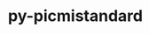 ---
title: "py-picmistandard"
layout: cache
categories: [package, develop]
meta: {"versions": ["0.25.0"], "compilers": ["gcc@=11.1.0", "gcc@=11.4.0", "gcc@=9.4.0", "oneapi@=2023.2.0", "oneapi@=2023.2.1"], "oss": ["ubuntu20.04"], "platforms": ["linux"], "targets": ["aarch64", "neoverse_v1", "ppc64le", "x86_64_v3"], "stacks": ["e4s", "e4s-arm", "e4s-neoverse_v1", "e4s-oneapi", "e4s-power", "root"], "num_specs": 74, "num_specs_by_stack": {"root": 74, "e4s-arm": 6, "e4s-neoverse_v1": 14, "e4s-power": 19, "e4s": 19, "e4s-oneapi": 16}}
spec_details: [{"hash": "62fgky2guurxez4jatfjhqmcyvvm4hyn", "compiler": "gcc@=11.4.0", "versions": ["0.25.0"], "os": "ubuntu20.04", "platform": "linux", "target": "aarch64", "variants": ["build_system=python_pip"], "stacks": ["root", "e4s-arm"], "size": "-", "tarball": "https://binaries.spack.io/develop/build_cache/linux-ubuntu20.04-aarch64/gcc-11.4.0/py-picmistandard-0.25.0/linux-ubuntu20.04-aarch64-gcc-11.4.0-py-picmistandard-0.25.0-62fgky2guurxez4jatfjhqmcyvvm4hyn.spack"}, {"hash": "jnghzp4njtxjbvnjhw6sah2k4bxbhcms", "compiler": "gcc@=11.4.0", "versions": ["0.25.0"], "os": "ubuntu20.04", "platform": "linux", "target": "aarch64", "variants": ["build_system=python_pip"], "stacks": ["root", "e4s-arm"], "size": "-", "tarball": "https://binaries.spack.io/develop/build_cache/linux-ubuntu20.04-aarch64/gcc-11.4.0/py-picmistandard-0.25.0/linux-ubuntu20.04-aarch64-gcc-11.4.0-py-picmistandard-0.25.0-jnghzp4njtxjbvnjhw6sah2k4bxbhcms.spack"}, {"hash": "mfowofvsz7sfansgcr7j2mfijt4f3f3t", "compiler": "gcc@=11.4.0", "versions": ["0.25.0"], "os": "ubuntu20.04", "platform": "linux", "target": "aarch64", "variants": ["build_system=python_pip"], "stacks": ["root", "e4s-arm"], "size": "-", "tarball": "https://binaries.spack.io/develop/build_cache/linux-ubuntu20.04-aarch64/gcc-11.4.0/py-picmistandard-0.25.0/linux-ubuntu20.04-aarch64-gcc-11.4.0-py-picmistandard-0.25.0-mfowofvsz7sfansgcr7j2mfijt4f3f3t.spack"}, {"hash": "ldr2wxqkwom6pxxabwwfc4a2jo336pe5", "compiler": "gcc@=11.4.0", "versions": ["0.25.0"], "os": "ubuntu20.04", "platform": "linux", "target": "aarch64", "variants": ["build_system=python_pip"], "stacks": ["root", "e4s-arm"], "size": "-", "tarball": "https://binaries.spack.io/develop/build_cache/linux-ubuntu20.04-aarch64/gcc-11.4.0/py-picmistandard-0.25.0/linux-ubuntu20.04-aarch64-gcc-11.4.0-py-picmistandard-0.25.0-ldr2wxqkwom6pxxabwwfc4a2jo336pe5.spack"}, {"hash": "wynmkdt4iw4is2fsfu5nkihbfr7cn4p4", "compiler": "gcc@=11.4.0", "versions": ["0.25.0"], "os": "ubuntu20.04", "platform": "linux", "target": "aarch64", "variants": ["build_system=python_pip"], "stacks": ["root", "e4s-arm"], "size": "-", "tarball": "https://binaries.spack.io/develop/build_cache/linux-ubuntu20.04-aarch64/gcc-11.4.0/py-picmistandard-0.25.0/linux-ubuntu20.04-aarch64-gcc-11.4.0-py-picmistandard-0.25.0-wynmkdt4iw4is2fsfu5nkihbfr7cn4p4.spack"}, {"hash": "gguoz2dmtgcfnfqz3yv2meutwpa73oim", "compiler": "gcc@=11.4.0", "versions": ["0.25.0"], "os": "ubuntu20.04", "platform": "linux", "target": "aarch64", "variants": ["build_system=python_pip"], "stacks": ["root", "e4s-arm"], "size": "-", "tarball": "https://binaries.spack.io/develop/build_cache/linux-ubuntu20.04-aarch64/gcc-11.4.0/py-picmistandard-0.25.0/linux-ubuntu20.04-aarch64-gcc-11.4.0-py-picmistandard-0.25.0-gguoz2dmtgcfnfqz3yv2meutwpa73oim.spack"}, {"hash": "wyzbzktinbfl6odcfnfrfhg3r2u6w4ft", "compiler": "gcc@=11.4.0", "versions": ["0.25.0"], "os": "ubuntu20.04", "platform": "linux", "target": "neoverse_v1", "variants": ["build_system=python_pip"], "stacks": ["root", "e4s-neoverse_v1"], "size": "-", "tarball": "https://binaries.spack.io/develop/build_cache/linux-ubuntu20.04-neoverse_v1/gcc-11.4.0/py-picmistandard-0.25.0/linux-ubuntu20.04-neoverse_v1-gcc-11.4.0-py-picmistandard-0.25.0-wyzbzktinbfl6odcfnfrfhg3r2u6w4ft.spack"}, {"hash": "dz3el2qpysfwv3j4pcq5tibfa7hpfrxh", "compiler": "gcc@=11.4.0", "versions": ["0.25.0"], "os": "ubuntu20.04", "platform": "linux", "target": "neoverse_v1", "variants": ["build_system=python_pip"], "stacks": ["root", "e4s-neoverse_v1"], "size": "-", "tarball": "https://binaries.spack.io/develop/build_cache/linux-ubuntu20.04-neoverse_v1/gcc-11.4.0/py-picmistandard-0.25.0/linux-ubuntu20.04-neoverse_v1-gcc-11.4.0-py-picmistandard-0.25.0-dz3el2qpysfwv3j4pcq5tibfa7hpfrxh.spack"}, {"hash": "swxpt54nttg3juhuut77wgxlquzzow3i", "compiler": "gcc@=11.4.0", "versions": ["0.25.0"], "os": "ubuntu20.04", "platform": "linux", "target": "neoverse_v1", "variants": ["build_system=python_pip"], "stacks": ["root", "e4s-neoverse_v1"], "size": "-", "tarball": "https://binaries.spack.io/develop/build_cache/linux-ubuntu20.04-neoverse_v1/gcc-11.4.0/py-picmistandard-0.25.0/linux-ubuntu20.04-neoverse_v1-gcc-11.4.0-py-picmistandard-0.25.0-swxpt54nttg3juhuut77wgxlquzzow3i.spack"}, {"hash": "ucvtn2nwvpxheyk4qbsalilq47sqgorf", "compiler": "gcc@=11.4.0", "versions": ["0.25.0"], "os": "ubuntu20.04", "platform": "linux", "target": "neoverse_v1", "variants": ["build_system=python_pip"], "stacks": ["root", "e4s-neoverse_v1"], "size": "-", "tarball": "https://binaries.spack.io/develop/build_cache/linux-ubuntu20.04-neoverse_v1/gcc-11.4.0/py-picmistandard-0.25.0/linux-ubuntu20.04-neoverse_v1-gcc-11.4.0-py-picmistandard-0.25.0-ucvtn2nwvpxheyk4qbsalilq47sqgorf.spack"}, {"hash": "urcnfwffauu2znmiazemy4kock3lii4o", "compiler": "gcc@=11.4.0", "versions": ["0.25.0"], "os": "ubuntu20.04", "platform": "linux", "target": "neoverse_v1", "variants": ["build_system=python_pip"], "stacks": ["root", "e4s-neoverse_v1"], "size": "-", "tarball": "https://binaries.spack.io/develop/build_cache/linux-ubuntu20.04-neoverse_v1/gcc-11.4.0/py-picmistandard-0.25.0/linux-ubuntu20.04-neoverse_v1-gcc-11.4.0-py-picmistandard-0.25.0-urcnfwffauu2znmiazemy4kock3lii4o.spack"}, {"hash": "a2ztz64x2tei5cmarm6vpsbajwpefp2o", "compiler": "gcc@=11.4.0", "versions": ["0.25.0"], "os": "ubuntu20.04", "platform": "linux", "target": "neoverse_v1", "variants": ["build_system=python_pip"], "stacks": ["root", "e4s-neoverse_v1"], "size": "-", "tarball": "https://binaries.spack.io/develop/build_cache/linux-ubuntu20.04-neoverse_v1/gcc-11.4.0/py-picmistandard-0.25.0/linux-ubuntu20.04-neoverse_v1-gcc-11.4.0-py-picmistandard-0.25.0-a2ztz64x2tei5cmarm6vpsbajwpefp2o.spack"}, {"hash": "zelggna7x7z3lcwbqyrl7ggzerccfvea", "compiler": "gcc@=11.4.0", "versions": ["0.25.0"], "os": "ubuntu20.04", "platform": "linux", "target": "neoverse_v1", "variants": ["build_system=python_pip"], "stacks": ["root", "e4s-neoverse_v1"], "size": "-", "tarball": "https://binaries.spack.io/develop/build_cache/linux-ubuntu20.04-neoverse_v1/gcc-11.4.0/py-picmistandard-0.25.0/linux-ubuntu20.04-neoverse_v1-gcc-11.4.0-py-picmistandard-0.25.0-zelggna7x7z3lcwbqyrl7ggzerccfvea.spack"}, {"hash": "2zflrh4xg3weni6qfs7ekuq7ko5oazbj", "compiler": "gcc@=11.4.0", "versions": ["0.25.0"], "os": "ubuntu20.04", "platform": "linux", "target": "neoverse_v1", "variants": ["build_system=python_pip"], "stacks": ["root", "e4s-neoverse_v1"], "size": "-", "tarball": "https://binaries.spack.io/develop/build_cache/linux-ubuntu20.04-neoverse_v1/gcc-11.4.0/py-picmistandard-0.25.0/linux-ubuntu20.04-neoverse_v1-gcc-11.4.0-py-picmistandard-0.25.0-2zflrh4xg3weni6qfs7ekuq7ko5oazbj.spack"}, {"hash": "2i2wtxnx33jkwumuheeny2maqxfplp6m", "compiler": "gcc@=11.4.0", "versions": ["0.25.0"], "os": "ubuntu20.04", "platform": "linux", "target": "neoverse_v1", "variants": ["build_system=python_pip"], "stacks": ["root", "e4s-neoverse_v1"], "size": "-", "tarball": "https://binaries.spack.io/develop/build_cache/linux-ubuntu20.04-neoverse_v1/gcc-11.4.0/py-picmistandard-0.25.0/linux-ubuntu20.04-neoverse_v1-gcc-11.4.0-py-picmistandard-0.25.0-2i2wtxnx33jkwumuheeny2maqxfplp6m.spack"}, {"hash": "3btpat4gk6cyddq37cl7gfddgb2pu7fb", "compiler": "gcc@=11.4.0", "versions": ["0.25.0"], "os": "ubuntu20.04", "platform": "linux", "target": "neoverse_v1", "variants": ["build_system=python_pip"], "stacks": ["root", "e4s-neoverse_v1"], "size": "-", "tarball": "https://binaries.spack.io/develop/build_cache/linux-ubuntu20.04-neoverse_v1/gcc-11.4.0/py-picmistandard-0.25.0/linux-ubuntu20.04-neoverse_v1-gcc-11.4.0-py-picmistandard-0.25.0-3btpat4gk6cyddq37cl7gfddgb2pu7fb.spack"}, {"hash": "jifn25zqe2d6ouioewaq45ko2dgbswj4", "compiler": "gcc@=11.4.0", "versions": ["0.25.0"], "os": "ubuntu20.04", "platform": "linux", "target": "neoverse_v1", "variants": ["build_system=python_pip"], "stacks": ["root", "e4s-neoverse_v1"], "size": "-", "tarball": "https://binaries.spack.io/develop/build_cache/linux-ubuntu20.04-neoverse_v1/gcc-11.4.0/py-picmistandard-0.25.0/linux-ubuntu20.04-neoverse_v1-gcc-11.4.0-py-picmistandard-0.25.0-jifn25zqe2d6ouioewaq45ko2dgbswj4.spack"}, {"hash": "j5hidn7kdxj3fxiwdmod57yab2xv7ukp", "compiler": "gcc@=11.4.0", "versions": ["0.25.0"], "os": "ubuntu20.04", "platform": "linux", "target": "neoverse_v1", "variants": ["build_system=python_pip"], "stacks": ["root", "e4s-neoverse_v1"], "size": "-", "tarball": "https://binaries.spack.io/develop/build_cache/linux-ubuntu20.04-neoverse_v1/gcc-11.4.0/py-picmistandard-0.25.0/linux-ubuntu20.04-neoverse_v1-gcc-11.4.0-py-picmistandard-0.25.0-j5hidn7kdxj3fxiwdmod57yab2xv7ukp.spack"}, {"hash": "5eipwwdw4cysd5xmuhklntulevkamcs7", "compiler": "gcc@=11.4.0", "versions": ["0.25.0"], "os": "ubuntu20.04", "platform": "linux", "target": "neoverse_v1", "variants": ["build_system=python_pip"], "stacks": ["root", "e4s-neoverse_v1"], "size": "-", "tarball": "https://binaries.spack.io/develop/build_cache/linux-ubuntu20.04-neoverse_v1/gcc-11.4.0/py-picmistandard-0.25.0/linux-ubuntu20.04-neoverse_v1-gcc-11.4.0-py-picmistandard-0.25.0-5eipwwdw4cysd5xmuhklntulevkamcs7.spack"}, {"hash": "il75wxvzyewyqiemitr6g6l3hku4rtf4", "compiler": "gcc@=11.4.0", "versions": ["0.25.0"], "os": "ubuntu20.04", "platform": "linux", "target": "neoverse_v1", "variants": ["build_system=python_pip"], "stacks": ["root", "e4s-neoverse_v1"], "size": "-", "tarball": "https://binaries.spack.io/develop/build_cache/linux-ubuntu20.04-neoverse_v1/gcc-11.4.0/py-picmistandard-0.25.0/linux-ubuntu20.04-neoverse_v1-gcc-11.4.0-py-picmistandard-0.25.0-il75wxvzyewyqiemitr6g6l3hku4rtf4.spack"}, {"hash": "ak4oqwzaonv6mlk7b77mlrfooot3roy7", "compiler": "gcc@=11.1.0", "versions": ["0.25.0"], "os": "ubuntu20.04", "platform": "linux", "target": "ppc64le", "variants": ["build_system=python_pip"], "stacks": ["root", "e4s-power"], "size": "-", "tarball": "https://binaries.spack.io/develop/build_cache/linux-ubuntu20.04-ppc64le/gcc-11.1.0/py-picmistandard-0.25.0/linux-ubuntu20.04-ppc64le-gcc-11.1.0-py-picmistandard-0.25.0-ak4oqwzaonv6mlk7b77mlrfooot3roy7.spack"}, {"hash": "6xd2mvzur2lbyhyj77xkfu6u7rfqkyuw", "compiler": "gcc@=9.4.0", "versions": ["0.25.0"], "os": "ubuntu20.04", "platform": "linux", "target": "ppc64le", "variants": ["build_system=python_pip"], "stacks": ["root", "e4s-power"], "size": "-", "tarball": "https://binaries.spack.io/develop/build_cache/linux-ubuntu20.04-ppc64le/gcc-9.4.0/py-picmistandard-0.25.0/linux-ubuntu20.04-ppc64le-gcc-9.4.0-py-picmistandard-0.25.0-6xd2mvzur2lbyhyj77xkfu6u7rfqkyuw.spack"}, {"hash": "3zlozat5ogdrclts2c64yhkhh4265bg4", "compiler": "gcc@=9.4.0", "versions": ["0.25.0"], "os": "ubuntu20.04", "platform": "linux", "target": "ppc64le", "variants": ["build_system=python_pip"], "stacks": ["root", "e4s-power"], "size": "-", "tarball": "https://binaries.spack.io/develop/build_cache/linux-ubuntu20.04-ppc64le/gcc-9.4.0/py-picmistandard-0.25.0/linux-ubuntu20.04-ppc64le-gcc-9.4.0-py-picmistandard-0.25.0-3zlozat5ogdrclts2c64yhkhh4265bg4.spack"}, {"hash": "5wc4d7oyzct64bvhyttqdmeakgjbewx3", "compiler": "gcc@=9.4.0", "versions": ["0.25.0"], "os": "ubuntu20.04", "platform": "linux", "target": "ppc64le", "variants": ["build_system=python_pip"], "stacks": ["root", "e4s-power"], "size": "-", "tarball": "https://binaries.spack.io/develop/build_cache/linux-ubuntu20.04-ppc64le/gcc-9.4.0/py-picmistandard-0.25.0/linux-ubuntu20.04-ppc64le-gcc-9.4.0-py-picmistandard-0.25.0-5wc4d7oyzct64bvhyttqdmeakgjbewx3.spack"}, {"hash": "bld4zv6qukk7yttv6gpcdxwxmtx6q5wc", "compiler": "gcc@=9.4.0", "versions": ["0.25.0"], "os": "ubuntu20.04", "platform": "linux", "target": "ppc64le", "variants": ["build_system=python_pip"], "stacks": ["root", "e4s-power"], "size": "-", "tarball": "https://binaries.spack.io/develop/build_cache/linux-ubuntu20.04-ppc64le/gcc-9.4.0/py-picmistandard-0.25.0/linux-ubuntu20.04-ppc64le-gcc-9.4.0-py-picmistandard-0.25.0-bld4zv6qukk7yttv6gpcdxwxmtx6q5wc.spack"}, {"hash": "g23pyu2fi5ptftkn6qdylwqm5do4u6rx", "compiler": "gcc@=9.4.0", "versions": ["0.25.0"], "os": "ubuntu20.04", "platform": "linux", "target": "ppc64le", "variants": ["build_system=python_pip"], "stacks": ["root", "e4s-power"], "size": "-", "tarball": "https://binaries.spack.io/develop/build_cache/linux-ubuntu20.04-ppc64le/gcc-9.4.0/py-picmistandard-0.25.0/linux-ubuntu20.04-ppc64le-gcc-9.4.0-py-picmistandard-0.25.0-g23pyu2fi5ptftkn6qdylwqm5do4u6rx.spack"}, {"hash": "g3b4tlecw4uz3xsf6prb4pkovilwx3he", "compiler": "gcc@=9.4.0", "versions": ["0.25.0"], "os": "ubuntu20.04", "platform": "linux", "target": "ppc64le", "variants": ["build_system=python_pip"], "stacks": ["root", "e4s-power"], "size": "-", "tarball": "https://binaries.spack.io/develop/build_cache/linux-ubuntu20.04-ppc64le/gcc-9.4.0/py-picmistandard-0.25.0/linux-ubuntu20.04-ppc64le-gcc-9.4.0-py-picmistandard-0.25.0-g3b4tlecw4uz3xsf6prb4pkovilwx3he.spack"}, {"hash": "ahspnaslohantd3hscsd5uxysnzbv53p", "compiler": "gcc@=9.4.0", "versions": ["0.25.0"], "os": "ubuntu20.04", "platform": "linux", "target": "ppc64le", "variants": ["build_system=python_pip"], "stacks": ["root", "e4s-power"], "size": "-", "tarball": "https://binaries.spack.io/develop/build_cache/linux-ubuntu20.04-ppc64le/gcc-9.4.0/py-picmistandard-0.25.0/linux-ubuntu20.04-ppc64le-gcc-9.4.0-py-picmistandard-0.25.0-ahspnaslohantd3hscsd5uxysnzbv53p.spack"}, {"hash": "3sxjqjnpici2ohuhmlws4etn5owohoh3", "compiler": "gcc@=9.4.0", "versions": ["0.25.0"], "os": "ubuntu20.04", "platform": "linux", "target": "ppc64le", "variants": ["build_system=python_pip"], "stacks": ["root", "e4s-power"], "size": "-", "tarball": "https://binaries.spack.io/develop/build_cache/linux-ubuntu20.04-ppc64le/gcc-9.4.0/py-picmistandard-0.25.0/linux-ubuntu20.04-ppc64le-gcc-9.4.0-py-picmistandard-0.25.0-3sxjqjnpici2ohuhmlws4etn5owohoh3.spack"}, {"hash": "3yshwj7zmufk2mbxs3r6z6cguk4o5ra3", "compiler": "gcc@=9.4.0", "versions": ["0.25.0"], "os": "ubuntu20.04", "platform": "linux", "target": "ppc64le", "variants": ["build_system=python_pip"], "stacks": ["root", "e4s-power"], "size": "-", "tarball": "https://binaries.spack.io/develop/build_cache/linux-ubuntu20.04-ppc64le/gcc-9.4.0/py-picmistandard-0.25.0/linux-ubuntu20.04-ppc64le-gcc-9.4.0-py-picmistandard-0.25.0-3yshwj7zmufk2mbxs3r6z6cguk4o5ra3.spack"}, {"hash": "eqzihhwxgng3fpeaqgpc7q7ml73o5rsv", "compiler": "gcc@=9.4.0", "versions": ["0.25.0"], "os": "ubuntu20.04", "platform": "linux", "target": "ppc64le", "variants": ["build_system=python_pip"], "stacks": ["root", "e4s-power"], "size": "-", "tarball": "https://binaries.spack.io/develop/build_cache/linux-ubuntu20.04-ppc64le/gcc-9.4.0/py-picmistandard-0.25.0/linux-ubuntu20.04-ppc64le-gcc-9.4.0-py-picmistandard-0.25.0-eqzihhwxgng3fpeaqgpc7q7ml73o5rsv.spack"}, {"hash": "2ir3lwqld7ybsrkq267gd6lxgew2ycui", "compiler": "gcc@=9.4.0", "versions": ["0.25.0"], "os": "ubuntu20.04", "platform": "linux", "target": "ppc64le", "variants": ["build_system=python_pip"], "stacks": ["root", "e4s-power"], "size": "-", "tarball": "https://binaries.spack.io/develop/build_cache/linux-ubuntu20.04-ppc64le/gcc-9.4.0/py-picmistandard-0.25.0/linux-ubuntu20.04-ppc64le-gcc-9.4.0-py-picmistandard-0.25.0-2ir3lwqld7ybsrkq267gd6lxgew2ycui.spack"}, {"hash": "fde6222gflffuj4voupdhjarebg27mxz", "compiler": "gcc@=9.4.0", "versions": ["0.25.0"], "os": "ubuntu20.04", "platform": "linux", "target": "ppc64le", "variants": ["build_system=python_pip"], "stacks": ["root", "e4s-power"], "size": "-", "tarball": "https://binaries.spack.io/develop/build_cache/linux-ubuntu20.04-ppc64le/gcc-9.4.0/py-picmistandard-0.25.0/linux-ubuntu20.04-ppc64le-gcc-9.4.0-py-picmistandard-0.25.0-fde6222gflffuj4voupdhjarebg27mxz.spack"}, {"hash": "grpvyfjguwjmh5o2nqpvvpgtusjfchci", "compiler": "gcc@=9.4.0", "versions": ["0.25.0"], "os": "ubuntu20.04", "platform": "linux", "target": "ppc64le", "variants": ["build_system=python_pip"], "stacks": ["root", "e4s-power"], "size": "-", "tarball": "https://binaries.spack.io/develop/build_cache/linux-ubuntu20.04-ppc64le/gcc-9.4.0/py-picmistandard-0.25.0/linux-ubuntu20.04-ppc64le-gcc-9.4.0-py-picmistandard-0.25.0-grpvyfjguwjmh5o2nqpvvpgtusjfchci.spack"}, {"hash": "mtlzi2jylq4wfasgxxbdx6soncf5y6cz", "compiler": "gcc@=9.4.0", "versions": ["0.25.0"], "os": "ubuntu20.04", "platform": "linux", "target": "ppc64le", "variants": ["build_system=python_pip"], "stacks": ["root", "e4s-power"], "size": "-", "tarball": "https://binaries.spack.io/develop/build_cache/linux-ubuntu20.04-ppc64le/gcc-9.4.0/py-picmistandard-0.25.0/linux-ubuntu20.04-ppc64le-gcc-9.4.0-py-picmistandard-0.25.0-mtlzi2jylq4wfasgxxbdx6soncf5y6cz.spack"}, {"hash": "zzai7dpfuljegur3jb3hph3xufvsqoqd", "compiler": "gcc@=9.4.0", "versions": ["0.25.0"], "os": "ubuntu20.04", "platform": "linux", "target": "ppc64le", "variants": ["build_system=python_pip"], "stacks": ["root", "e4s-power"], "size": "-", "tarball": "https://binaries.spack.io/develop/build_cache/linux-ubuntu20.04-ppc64le/gcc-9.4.0/py-picmistandard-0.25.0/linux-ubuntu20.04-ppc64le-gcc-9.4.0-py-picmistandard-0.25.0-zzai7dpfuljegur3jb3hph3xufvsqoqd.spack"}, {"hash": "i3txmfcogjngtjqg2bldupvwku24smfq", "compiler": "gcc@=9.4.0", "versions": ["0.25.0"], "os": "ubuntu20.04", "platform": "linux", "target": "ppc64le", "variants": ["build_system=python_pip"], "stacks": ["root", "e4s-power"], "size": "-", "tarball": "https://binaries.spack.io/develop/build_cache/linux-ubuntu20.04-ppc64le/gcc-9.4.0/py-picmistandard-0.25.0/linux-ubuntu20.04-ppc64le-gcc-9.4.0-py-picmistandard-0.25.0-i3txmfcogjngtjqg2bldupvwku24smfq.spack"}, {"hash": "wlw5w4rcnonzxf57empnjfpkjmn66h76", "compiler": "gcc@=9.4.0", "versions": ["0.25.0"], "os": "ubuntu20.04", "platform": "linux", "target": "ppc64le", "variants": ["build_system=python_pip"], "stacks": ["root", "e4s-power"], "size": "-", "tarball": "https://binaries.spack.io/develop/build_cache/linux-ubuntu20.04-ppc64le/gcc-9.4.0/py-picmistandard-0.25.0/linux-ubuntu20.04-ppc64le-gcc-9.4.0-py-picmistandard-0.25.0-wlw5w4rcnonzxf57empnjfpkjmn66h76.spack"}, {"hash": "lqlo25zqhbkaldtiixp7jdnfxelk72at", "compiler": "gcc@=9.4.0", "versions": ["0.25.0"], "os": "ubuntu20.04", "platform": "linux", "target": "ppc64le", "variants": ["build_system=python_pip"], "stacks": ["root", "e4s-power"], "size": "-", "tarball": "https://binaries.spack.io/develop/build_cache/linux-ubuntu20.04-ppc64le/gcc-9.4.0/py-picmistandard-0.25.0/linux-ubuntu20.04-ppc64le-gcc-9.4.0-py-picmistandard-0.25.0-lqlo25zqhbkaldtiixp7jdnfxelk72at.spack"}, {"hash": "uvwbydd55lwi432jme5gtpzslfwpzwlf", "compiler": "gcc@=11.1.0", "versions": ["0.25.0"], "os": "ubuntu20.04", "platform": "linux", "target": "x86_64_v3", "variants": ["build_system=python_pip"], "stacks": ["root", "e4s"], "size": "-", "tarball": "https://binaries.spack.io/develop/build_cache/linux-ubuntu20.04-x86_64_v3/gcc-11.1.0/py-picmistandard-0.25.0/linux-ubuntu20.04-x86_64_v3-gcc-11.1.0-py-picmistandard-0.25.0-uvwbydd55lwi432jme5gtpzslfwpzwlf.spack"}, {"hash": "tylgsmqdvkcfkx5p4k33wjtj5mvalllp", "compiler": "gcc@=11.4.0", "versions": ["0.25.0"], "os": "ubuntu20.04", "platform": "linux", "target": "x86_64_v3", "variants": ["build_system=python_pip"], "stacks": ["root", "e4s"], "size": "-", "tarball": "https://binaries.spack.io/develop/build_cache/linux-ubuntu20.04-x86_64_v3/gcc-11.4.0/py-picmistandard-0.25.0/linux-ubuntu20.04-x86_64_v3-gcc-11.4.0-py-picmistandard-0.25.0-tylgsmqdvkcfkx5p4k33wjtj5mvalllp.spack"}, {"hash": "u24f6suwvwodkwpfmse74m2p3krypypf", "compiler": "gcc@=11.4.0", "versions": ["0.25.0"], "os": "ubuntu20.04", "platform": "linux", "target": "x86_64_v3", "variants": ["build_system=python_pip"], "stacks": ["root", "e4s"], "size": "-", "tarball": "https://binaries.spack.io/develop/build_cache/linux-ubuntu20.04-x86_64_v3/gcc-11.4.0/py-picmistandard-0.25.0/linux-ubuntu20.04-x86_64_v3-gcc-11.4.0-py-picmistandard-0.25.0-u24f6suwvwodkwpfmse74m2p3krypypf.spack"}, {"hash": "scvr6rrhomxvhqspked7ibivblo56fb2", "compiler": "gcc@=11.4.0", "versions": ["0.25.0"], "os": "ubuntu20.04", "platform": "linux", "target": "x86_64_v3", "variants": ["build_system=python_pip"], "stacks": ["root", "e4s"], "size": "-", "tarball": "https://binaries.spack.io/develop/build_cache/linux-ubuntu20.04-x86_64_v3/gcc-11.4.0/py-picmistandard-0.25.0/linux-ubuntu20.04-x86_64_v3-gcc-11.4.0-py-picmistandard-0.25.0-scvr6rrhomxvhqspked7ibivblo56fb2.spack"}, {"hash": "omdwbfrl37sbvmyxwurdrknehkgcozfr", "compiler": "gcc@=11.4.0", "versions": ["0.25.0"], "os": "ubuntu20.04", "platform": "linux", "target": "x86_64_v3", "variants": ["build_system=python_pip"], "stacks": ["root", "e4s"], "size": "-", "tarball": "https://binaries.spack.io/develop/build_cache/linux-ubuntu20.04-x86_64_v3/gcc-11.4.0/py-picmistandard-0.25.0/linux-ubuntu20.04-x86_64_v3-gcc-11.4.0-py-picmistandard-0.25.0-omdwbfrl37sbvmyxwurdrknehkgcozfr.spack"}, {"hash": "yijsdj4habicr6pvlqm7lzn6r4og75li", "compiler": "gcc@=11.4.0", "versions": ["0.25.0"], "os": "ubuntu20.04", "platform": "linux", "target": "x86_64_v3", "variants": ["build_system=python_pip"], "stacks": ["root", "e4s"], "size": "-", "tarball": "https://binaries.spack.io/develop/build_cache/linux-ubuntu20.04-x86_64_v3/gcc-11.4.0/py-picmistandard-0.25.0/linux-ubuntu20.04-x86_64_v3-gcc-11.4.0-py-picmistandard-0.25.0-yijsdj4habicr6pvlqm7lzn6r4og75li.spack"}, {"hash": "z7zybzprq6vl7zobv3dbaezpxmzkxuhy", "compiler": "gcc@=11.4.0", "versions": ["0.25.0"], "os": "ubuntu20.04", "platform": "linux", "target": "x86_64_v3", "variants": ["build_system=python_pip"], "stacks": ["root", "e4s"], "size": "-", "tarball": "https://binaries.spack.io/develop/build_cache/linux-ubuntu20.04-x86_64_v3/gcc-11.4.0/py-picmistandard-0.25.0/linux-ubuntu20.04-x86_64_v3-gcc-11.4.0-py-picmistandard-0.25.0-z7zybzprq6vl7zobv3dbaezpxmzkxuhy.spack"}, {"hash": "odohezsge6ads2ydjmtkkvjphekj6aik", "compiler": "gcc@=11.4.0", "versions": ["0.25.0"], "os": "ubuntu20.04", "platform": "linux", "target": "x86_64_v3", "variants": ["build_system=python_pip"], "stacks": ["root", "e4s"], "size": "-", "tarball": "https://binaries.spack.io/develop/build_cache/linux-ubuntu20.04-x86_64_v3/gcc-11.4.0/py-picmistandard-0.25.0/linux-ubuntu20.04-x86_64_v3-gcc-11.4.0-py-picmistandard-0.25.0-odohezsge6ads2ydjmtkkvjphekj6aik.spack"}, {"hash": "2tjduxsx2k37v6vvmwlzcymcauhwmzen", "compiler": "gcc@=11.4.0", "versions": ["0.25.0"], "os": "ubuntu20.04", "platform": "linux", "target": "x86_64_v3", "variants": ["build_system=python_pip"], "stacks": ["root", "e4s"], "size": "-", "tarball": "https://binaries.spack.io/develop/build_cache/linux-ubuntu20.04-x86_64_v3/gcc-11.4.0/py-picmistandard-0.25.0/linux-ubuntu20.04-x86_64_v3-gcc-11.4.0-py-picmistandard-0.25.0-2tjduxsx2k37v6vvmwlzcymcauhwmzen.spack"}, {"hash": "tbu3vuhecpvkqqqbeo7q6mhxcwyy2zhd", "compiler": "gcc@=11.4.0", "versions": ["0.25.0"], "os": "ubuntu20.04", "platform": "linux", "target": "x86_64_v3", "variants": ["build_system=python_pip"], "stacks": ["root", "e4s"], "size": "-", "tarball": "https://binaries.spack.io/develop/build_cache/linux-ubuntu20.04-x86_64_v3/gcc-11.4.0/py-picmistandard-0.25.0/linux-ubuntu20.04-x86_64_v3-gcc-11.4.0-py-picmistandard-0.25.0-tbu3vuhecpvkqqqbeo7q6mhxcwyy2zhd.spack"}, {"hash": "jb4ks2wzgf7nnuuq4r6xgaijjmajt3ps", "compiler": "gcc@=11.4.0", "versions": ["0.25.0"], "os": "ubuntu20.04", "platform": "linux", "target": "x86_64_v3", "variants": ["build_system=python_pip"], "stacks": ["root", "e4s"], "size": "-", "tarball": "https://binaries.spack.io/develop/build_cache/linux-ubuntu20.04-x86_64_v3/gcc-11.4.0/py-picmistandard-0.25.0/linux-ubuntu20.04-x86_64_v3-gcc-11.4.0-py-picmistandard-0.25.0-jb4ks2wzgf7nnuuq4r6xgaijjmajt3ps.spack"}, {"hash": "6v73hhofg343jtgo33qrvzp77btoa6kw", "compiler": "gcc@=11.4.0", "versions": ["0.25.0"], "os": "ubuntu20.04", "platform": "linux", "target": "x86_64_v3", "variants": ["build_system=python_pip"], "stacks": ["root", "e4s"], "size": "-", "tarball": "https://binaries.spack.io/develop/build_cache/linux-ubuntu20.04-x86_64_v3/gcc-11.4.0/py-picmistandard-0.25.0/linux-ubuntu20.04-x86_64_v3-gcc-11.4.0-py-picmistandard-0.25.0-6v73hhofg343jtgo33qrvzp77btoa6kw.spack"}, {"hash": "fm4kk43elxkde6hh76l7t4hmffp3uata", "compiler": "gcc@=11.4.0", "versions": ["0.25.0"], "os": "ubuntu20.04", "platform": "linux", "target": "x86_64_v3", "variants": ["build_system=python_pip"], "stacks": ["root", "e4s"], "size": "-", "tarball": "https://binaries.spack.io/develop/build_cache/linux-ubuntu20.04-x86_64_v3/gcc-11.4.0/py-picmistandard-0.25.0/linux-ubuntu20.04-x86_64_v3-gcc-11.4.0-py-picmistandard-0.25.0-fm4kk43elxkde6hh76l7t4hmffp3uata.spack"}, {"hash": "govtw7p4hh2mgnm2fn7r3q6rfvvnslup", "compiler": "gcc@=11.4.0", "versions": ["0.25.0"], "os": "ubuntu20.04", "platform": "linux", "target": "x86_64_v3", "variants": ["build_system=python_pip"], "stacks": ["root", "e4s"], "size": "-", "tarball": "https://binaries.spack.io/develop/build_cache/linux-ubuntu20.04-x86_64_v3/gcc-11.4.0/py-picmistandard-0.25.0/linux-ubuntu20.04-x86_64_v3-gcc-11.4.0-py-picmistandard-0.25.0-govtw7p4hh2mgnm2fn7r3q6rfvvnslup.spack"}, {"hash": "gv3h7ihfl4cgpnxukbg47oesdkrrw7gl", "compiler": "gcc@=11.4.0", "versions": ["0.25.0"], "os": "ubuntu20.04", "platform": "linux", "target": "x86_64_v3", "variants": ["build_system=python_pip"], "stacks": ["root", "e4s"], "size": "-", "tarball": "https://binaries.spack.io/develop/build_cache/linux-ubuntu20.04-x86_64_v3/gcc-11.4.0/py-picmistandard-0.25.0/linux-ubuntu20.04-x86_64_v3-gcc-11.4.0-py-picmistandard-0.25.0-gv3h7ihfl4cgpnxukbg47oesdkrrw7gl.spack"}, {"hash": "c774lfj5jievmk7fqp4spvdkv7s3ll3j", "compiler": "gcc@=11.4.0", "versions": ["0.25.0"], "os": "ubuntu20.04", "platform": "linux", "target": "x86_64_v3", "variants": ["build_system=python_pip"], "stacks": ["root", "e4s"], "size": "-", "tarball": "https://binaries.spack.io/develop/build_cache/linux-ubuntu20.04-x86_64_v3/gcc-11.4.0/py-picmistandard-0.25.0/linux-ubuntu20.04-x86_64_v3-gcc-11.4.0-py-picmistandard-0.25.0-c774lfj5jievmk7fqp4spvdkv7s3ll3j.spack"}, {"hash": "fz4e25wg7jp755a3kbvmw4i3apbvavog", "compiler": "gcc@=11.4.0", "versions": ["0.25.0"], "os": "ubuntu20.04", "platform": "linux", "target": "x86_64_v3", "variants": ["build_system=python_pip"], "stacks": ["root", "e4s"], "size": "-", "tarball": "https://binaries.spack.io/develop/build_cache/linux-ubuntu20.04-x86_64_v3/gcc-11.4.0/py-picmistandard-0.25.0/linux-ubuntu20.04-x86_64_v3-gcc-11.4.0-py-picmistandard-0.25.0-fz4e25wg7jp755a3kbvmw4i3apbvavog.spack"}, {"hash": "ns5ghnirbyelejje4ux2phudg4gdedtw", "compiler": "gcc@=11.4.0", "versions": ["0.25.0"], "os": "ubuntu20.04", "platform": "linux", "target": "x86_64_v3", "variants": ["build_system=python_pip"], "stacks": ["root", "e4s"], "size": "-", "tarball": "https://binaries.spack.io/develop/build_cache/linux-ubuntu20.04-x86_64_v3/gcc-11.4.0/py-picmistandard-0.25.0/linux-ubuntu20.04-x86_64_v3-gcc-11.4.0-py-picmistandard-0.25.0-ns5ghnirbyelejje4ux2phudg4gdedtw.spack"}, {"hash": "pjhyfcnhjlcxxcv6a4rnzkpvouv6bmnh", "compiler": "gcc@=11.4.0", "versions": ["0.25.0"], "os": "ubuntu20.04", "platform": "linux", "target": "x86_64_v3", "variants": ["build_system=python_pip"], "stacks": ["root", "e4s"], "size": "-", "tarball": "https://binaries.spack.io/develop/build_cache/linux-ubuntu20.04-x86_64_v3/gcc-11.4.0/py-picmistandard-0.25.0/linux-ubuntu20.04-x86_64_v3-gcc-11.4.0-py-picmistandard-0.25.0-pjhyfcnhjlcxxcv6a4rnzkpvouv6bmnh.spack"}, {"hash": "obqotqpxmtphgjrodmmee463cwo2j3k7", "compiler": "oneapi@=2023.2.0", "versions": ["0.25.0"], "os": "ubuntu20.04", "platform": "linux", "target": "x86_64_v3", "variants": ["build_system=python_pip"], "stacks": ["root", "e4s-oneapi"], "size": "-", "tarball": "https://binaries.spack.io/develop/build_cache/linux-ubuntu20.04-x86_64_v3/oneapi-2023.2.0/py-picmistandard-0.25.0/linux-ubuntu20.04-x86_64_v3-oneapi-2023.2.0-py-picmistandard-0.25.0-obqotqpxmtphgjrodmmee463cwo2j3k7.spack"}, {"hash": "kwb3tzjqgdxz47tgil24eai62id6hbl7", "compiler": "oneapi@=2023.2.0", "versions": ["0.25.0"], "os": "ubuntu20.04", "platform": "linux", "target": "x86_64_v3", "variants": ["build_system=python_pip"], "stacks": ["root", "e4s-oneapi"], "size": "-", "tarball": "https://binaries.spack.io/develop/build_cache/linux-ubuntu20.04-x86_64_v3/oneapi-2023.2.0/py-picmistandard-0.25.0/linux-ubuntu20.04-x86_64_v3-oneapi-2023.2.0-py-picmistandard-0.25.0-kwb3tzjqgdxz47tgil24eai62id6hbl7.spack"}, {"hash": "4rxi5gbefvq53o32euw6b2ersq5q22ir", "compiler": "oneapi@=2023.2.0", "versions": ["0.25.0"], "os": "ubuntu20.04", "platform": "linux", "target": "x86_64_v3", "variants": ["build_system=python_pip"], "stacks": ["root", "e4s-oneapi"], "size": "-", "tarball": "https://binaries.spack.io/develop/build_cache/linux-ubuntu20.04-x86_64_v3/oneapi-2023.2.0/py-picmistandard-0.25.0/linux-ubuntu20.04-x86_64_v3-oneapi-2023.2.0-py-picmistandard-0.25.0-4rxi5gbefvq53o32euw6b2ersq5q22ir.spack"}, {"hash": "b6ijqdmt5amlfkdt6eeki4zozuoynonh", "compiler": "oneapi@=2023.2.0", "versions": ["0.25.0"], "os": "ubuntu20.04", "platform": "linux", "target": "x86_64_v3", "variants": ["build_system=python_pip"], "stacks": ["root", "e4s-oneapi"], "size": "-", "tarball": "https://binaries.spack.io/develop/build_cache/linux-ubuntu20.04-x86_64_v3/oneapi-2023.2.0/py-picmistandard-0.25.0/linux-ubuntu20.04-x86_64_v3-oneapi-2023.2.0-py-picmistandard-0.25.0-b6ijqdmt5amlfkdt6eeki4zozuoynonh.spack"}, {"hash": "uwj3nckr5afn2qoql63lcsj64giz35fs", "compiler": "oneapi@=2023.2.0", "versions": ["0.25.0"], "os": "ubuntu20.04", "platform": "linux", "target": "x86_64_v3", "variants": ["build_system=python_pip"], "stacks": ["root", "e4s-oneapi"], "size": "-", "tarball": "https://binaries.spack.io/develop/build_cache/linux-ubuntu20.04-x86_64_v3/oneapi-2023.2.0/py-picmistandard-0.25.0/linux-ubuntu20.04-x86_64_v3-oneapi-2023.2.0-py-picmistandard-0.25.0-uwj3nckr5afn2qoql63lcsj64giz35fs.spack"}, {"hash": "tpqxtwileiojbhquzanjws4jonblmdq5", "compiler": "oneapi@=2023.2.0", "versions": ["0.25.0"], "os": "ubuntu20.04", "platform": "linux", "target": "x86_64_v3", "variants": ["build_system=python_pip"], "stacks": ["root", "e4s-oneapi"], "size": "-", "tarball": "https://binaries.spack.io/develop/build_cache/linux-ubuntu20.04-x86_64_v3/oneapi-2023.2.0/py-picmistandard-0.25.0/linux-ubuntu20.04-x86_64_v3-oneapi-2023.2.0-py-picmistandard-0.25.0-tpqxtwileiojbhquzanjws4jonblmdq5.spack"}, {"hash": "eadckb7jhz6iuhqztap2yegsxmtvucz6", "compiler": "oneapi@=2023.2.1", "versions": ["0.25.0"], "os": "ubuntu20.04", "platform": "linux", "target": "x86_64_v3", "variants": ["build_system=python_pip"], "stacks": ["root", "e4s-oneapi"], "size": "-", "tarball": "https://binaries.spack.io/develop/build_cache/linux-ubuntu20.04-x86_64_v3/oneapi-2023.2.1/py-picmistandard-0.25.0/linux-ubuntu20.04-x86_64_v3-oneapi-2023.2.1-py-picmistandard-0.25.0-eadckb7jhz6iuhqztap2yegsxmtvucz6.spack"}, {"hash": "4wmvpsfz7sdn4h2h2zse2y4y3wqhbltu", "compiler": "oneapi@=2023.2.1", "versions": ["0.25.0"], "os": "ubuntu20.04", "platform": "linux", "target": "x86_64_v3", "variants": ["build_system=python_pip"], "stacks": ["root", "e4s-oneapi"], "size": "-", "tarball": "https://binaries.spack.io/develop/build_cache/linux-ubuntu20.04-x86_64_v3/oneapi-2023.2.1/py-picmistandard-0.25.0/linux-ubuntu20.04-x86_64_v3-oneapi-2023.2.1-py-picmistandard-0.25.0-4wmvpsfz7sdn4h2h2zse2y4y3wqhbltu.spack"}, {"hash": "b25fk2rwmqh6lznpfffqed54uhtmrqqf", "compiler": "oneapi@=2023.2.1", "versions": ["0.25.0"], "os": "ubuntu20.04", "platform": "linux", "target": "x86_64_v3", "variants": ["build_system=python_pip"], "stacks": ["root", "e4s-oneapi"], "size": "-", "tarball": "https://binaries.spack.io/develop/build_cache/linux-ubuntu20.04-x86_64_v3/oneapi-2023.2.1/py-picmistandard-0.25.0/linux-ubuntu20.04-x86_64_v3-oneapi-2023.2.1-py-picmistandard-0.25.0-b25fk2rwmqh6lznpfffqed54uhtmrqqf.spack"}, {"hash": "hen4tj2uhxxu4fxgnlwsgoz3x6qd7uu7", "compiler": "oneapi@=2023.2.1", "versions": ["0.25.0"], "os": "ubuntu20.04", "platform": "linux", "target": "x86_64_v3", "variants": ["build_system=python_pip"], "stacks": ["root", "e4s-oneapi"], "size": "-", "tarball": "https://binaries.spack.io/develop/build_cache/linux-ubuntu20.04-x86_64_v3/oneapi-2023.2.1/py-picmistandard-0.25.0/linux-ubuntu20.04-x86_64_v3-oneapi-2023.2.1-py-picmistandard-0.25.0-hen4tj2uhxxu4fxgnlwsgoz3x6qd7uu7.spack"}, {"hash": "xlo6rhlrtf5mwaschn6eonmmbfxqaa2o", "compiler": "oneapi@=2023.2.1", "versions": ["0.25.0"], "os": "ubuntu20.04", "platform": "linux", "target": "x86_64_v3", "variants": ["build_system=python_pip"], "stacks": ["root", "e4s-oneapi"], "size": "-", "tarball": "https://binaries.spack.io/develop/build_cache/linux-ubuntu20.04-x86_64_v3/oneapi-2023.2.1/py-picmistandard-0.25.0/linux-ubuntu20.04-x86_64_v3-oneapi-2023.2.1-py-picmistandard-0.25.0-xlo6rhlrtf5mwaschn6eonmmbfxqaa2o.spack"}, {"hash": "glecfqdz7toc3jygyx7ylovvkhiildix", "compiler": "oneapi@=2023.2.1", "versions": ["0.25.0"], "os": "ubuntu20.04", "platform": "linux", "target": "x86_64_v3", "variants": ["build_system=python_pip"], "stacks": ["root", "e4s-oneapi"], "size": "-", "tarball": "https://binaries.spack.io/develop/build_cache/linux-ubuntu20.04-x86_64_v3/oneapi-2023.2.1/py-picmistandard-0.25.0/linux-ubuntu20.04-x86_64_v3-oneapi-2023.2.1-py-picmistandard-0.25.0-glecfqdz7toc3jygyx7ylovvkhiildix.spack"}, {"hash": "tklkgscx362fw7po5xpq2cdqhrqmp7jx", "compiler": "oneapi@=2023.2.1", "versions": ["0.25.0"], "os": "ubuntu20.04", "platform": "linux", "target": "x86_64_v3", "variants": ["build_system=python_pip"], "stacks": ["root", "e4s-oneapi"], "size": "-", "tarball": "https://binaries.spack.io/develop/build_cache/linux-ubuntu20.04-x86_64_v3/oneapi-2023.2.1/py-picmistandard-0.25.0/linux-ubuntu20.04-x86_64_v3-oneapi-2023.2.1-py-picmistandard-0.25.0-tklkgscx362fw7po5xpq2cdqhrqmp7jx.spack"}, {"hash": "ytuwc3czy2iahmsgv3kx3rmjvctuxsp4", "compiler": "oneapi@=2023.2.1", "versions": ["0.25.0"], "os": "ubuntu20.04", "platform": "linux", "target": "x86_64_v3", "variants": ["build_system=python_pip"], "stacks": ["root", "e4s-oneapi"], "size": "-", "tarball": "https://binaries.spack.io/develop/build_cache/linux-ubuntu20.04-x86_64_v3/oneapi-2023.2.1/py-picmistandard-0.25.0/linux-ubuntu20.04-x86_64_v3-oneapi-2023.2.1-py-picmistandard-0.25.0-ytuwc3czy2iahmsgv3kx3rmjvctuxsp4.spack"}, {"hash": "jcl2e4leq3ea7umwmo4zetd6zpjpblnq", "compiler": "oneapi@=2023.2.1", "versions": ["0.25.0"], "os": "ubuntu20.04", "platform": "linux", "target": "x86_64_v3", "variants": ["build_system=python_pip"], "stacks": ["root", "e4s-oneapi"], "size": "-", "tarball": "https://binaries.spack.io/develop/build_cache/linux-ubuntu20.04-x86_64_v3/oneapi-2023.2.1/py-picmistandard-0.25.0/linux-ubuntu20.04-x86_64_v3-oneapi-2023.2.1-py-picmistandard-0.25.0-jcl2e4leq3ea7umwmo4zetd6zpjpblnq.spack"}, {"hash": "yuab2cr6wpvamx6a2c4oxlqabjhdnsw3", "compiler": "oneapi@=2023.2.1", "versions": ["0.25.0"], "os": "ubuntu20.04", "platform": "linux", "target": "x86_64_v3", "variants": ["build_system=python_pip"], "stacks": ["root", "e4s-oneapi"], "size": "-", "tarball": "https://binaries.spack.io/develop/build_cache/linux-ubuntu20.04-x86_64_v3/oneapi-2023.2.1/py-picmistandard-0.25.0/linux-ubuntu20.04-x86_64_v3-oneapi-2023.2.1-py-picmistandard-0.25.0-yuab2cr6wpvamx6a2c4oxlqabjhdnsw3.spack"}]
---